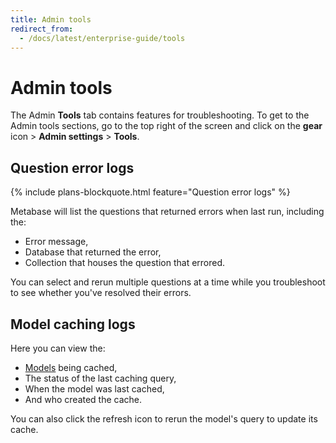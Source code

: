 ```yaml
---
title: Admin tools
redirect_from:
  - /docs/latest/enterprise-guide/tools
---
```


# Admin tools

The Admin **Tools** tab contains features for troubleshooting. To get to the Admin tools sections, go to the top right of the screen and click on the **gear** icon > **Admin settings** > **Tools**.

## Question error logs

{% include plans-blockquote.html feature="Question error logs" %}

Metabase will list the questions that returned errors when last run, including the:

- Error message,
- Database that returned the error,
- Collection that houses the question that errored.

You can select and rerun multiple questions at a time while you troubleshoot to see whether you've resolved their errors.

## Model caching logs

Here you can view the:

- [Models](../data-modeling/models.md) being cached,
- The status of the last caching query,
- When the model was last cached,
- And who created the cache.

You can also click the refresh icon to rerun the model's query to update its cache.
